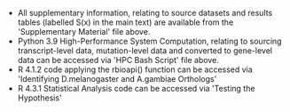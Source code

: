 - All supplementary information, relating to source datasets and results tables (labelled S(x) in the main text) are available from the 'Supplementary Material' file above.
- Python 3.9 High-Performance System Computation, relating to sourcing transcript-level data, mutation-level data and converted to gene-level data can be accessed via 'HPC Bash Script' file above.
- R 4.1.2 code applying the rbioapi() function can be accessed via 'Identifying D.melanogaster and A.gambiae Orthologs'
- R 4.3.1 Statistical Analysis code can be accessed via 'Testing the Hypothesis'

